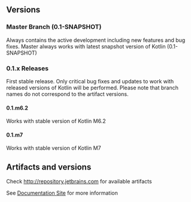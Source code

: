 ## Versions

### Master Branch (0.1-SNAPSHOT)

Always contains the active development including new features and bug fixes. Master always works with latest
snapshot version of Kotlin (0.1-SNAPSHOT)

### 0.1.x Releases

First stable release. Only critical bug fixes and updates to work with released versions of Kotlin will be performed.
Please note that branch names do not correspond to the artifact versions. 

#### 0.1.m6.2  

Works with stable version of Kotlin M6.2

#### 0.1.m7

Works with stable version of Kotlin M7

## Artifacts and versions

Check http://repository.jetbrains.com for available artifacts

See [Documentation Site](http://jetbrains.github.io/spek) for more information
